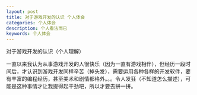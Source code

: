 ```yaml
---
layout: post
title: 对于游戏开发的认识 个人体会
categories: 个人体会
description: 个人看法而已
keywords: 个人体会
---
```


对于游戏开发的认识（个人理解）

一直以来我认为从事游戏开发的人很快乐（因为一直有游戏相伴），但经历一段时间后，才认识到游戏开发同样辛苦（掉头发），需要运用各种各样的开发软件，要有丰富的编程经历，甚至美术和剧情都格外。。。令人发狂（不知道怎么描述），可能是这种事情才让我提得起干劲吧，所以才要去拼一拼。
